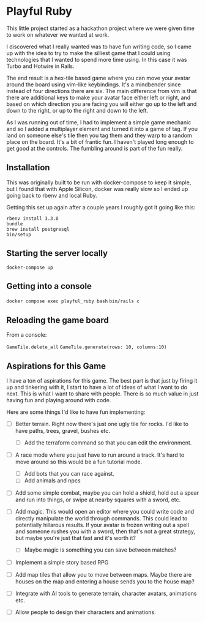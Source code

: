 # Playful Ruby

This little project started as a hackathon project where we were given time to work on whatever we wanted at work.

I discovered what I really wanted was to have fun writing code, so I came up with the idea to try to make the silliest game that I could using technologies that I wanted to spend more time using. In this case it was Turbo and Hotwire in Rails.

The end result is a hex-tile based game where you can move your avatar around the board using vim-like keybindings. It's a mindbender since instead of four directions there are six. The main difference from vim is that there are additional keys to make your avatar face either left or right, and based on which direction you are facing you will either go up to the left and down to the right, or up to the right and down to the left.

As I was running out of time, I had to implement a simple game mechanic and so I added a multiplayer element and turned it into a game of tag. If you land on someone else's tile then you tag them and they warp to a random place on the board. It's a bit of frantic fun. I haven't played long enough to get good at the controls. The fumbling around is part of the fun really.

## Installation

This was originally built to be run with docker-compose to keep it simple, but I found that with Apple Silicon, docker was really slow so I ended up going back to rbenv and local Ruby.

Getting this set up again after a couple years I roughly got it going like this:
```
rbenv install 3.3.0
bundle
brew install postgresql
bin/setup
```

## Starting the server locally

`docker-compose up`

## Getting into a console

`docker compose exec playful_ruby bash`
`bin/rails c`

## Reloading the game board

From a console:

`GameTile.delete_all`
`GameTile.generate(rows: 10, columns:10)`

## Aspirations for this Game

I have a ton of aspirations for this game. The best part is that just by firing it up and tinkering with it, I start to have a lot of ideas of what I want to do next. This is what I want to share with people. There is so much value in just having fun and playing around with code.

Here are some things I'd like to have fun implementing:

- [ ] Better terrain. Right now there's just one ugly tile for rocks. I'd like to have paths, trees, gravel, bushes etc.
  - [ ] Add the terraform command so that you can edit the environment.
- [ ] A race mode where you just have to run around a track. It's hard to move around so this would be a fun tutorial mode.
  - [ ] Add bots that you can race against.
  - [ ] Add animals and npcs
- [ ] Add some simple combat, maybe you can hold a shield, hold out a spear and run into things, or swipe at nearby squares with a sword, etc.
- [ ] Add magic. This would open an editor where you could write code and directly manipulate the world through commands. This could lead to potentially hillarous results. If your avatar is frozen writing out a spell and someone rushes you with a sword, then that's not a great strategy, but maybe you're just that fast and it's worth it?
  - [ ] Maybe magic is something you can save between matches?
- [ ] Implement a simple story based RPG
- [ ] Add map tiles that allow you to move between maps. Maybe there are houses on the map and entering a house sends you to the house map?
- [ ] Integrate with AI tools to generate terrain, character avatars, animations etc.
- [ ] Allow people to design their characters and animations.

